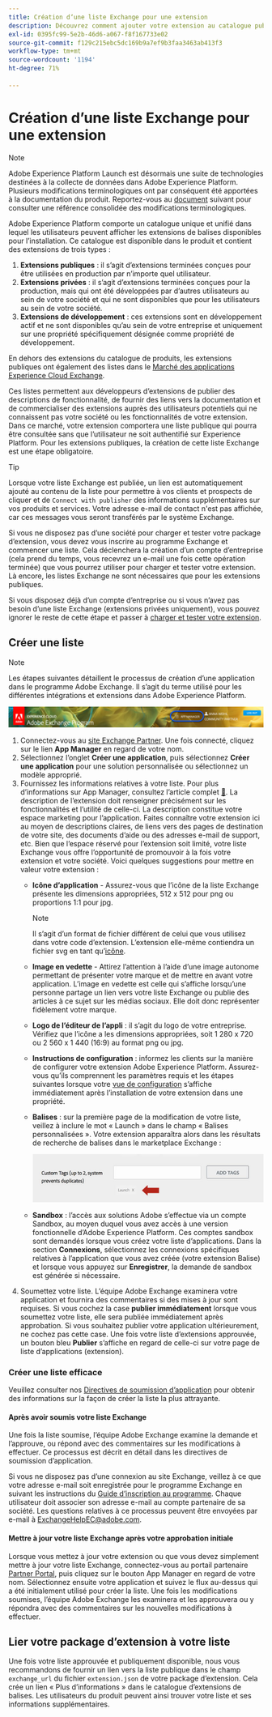 ```yaml
---
title: Création dʼune liste Exchange pour une extension
description: Découvrez comment ajouter votre extension au catalogue public dans Adobe Experience Platform.
exl-id: 0395fc99-5e2b-46d6-a067-f8f167733e02
source-git-commit: f129c215ebc5dc169b9a7ef9b3faa3463ab413f3
workflow-type: tm+mt
source-wordcount: '1194'
ht-degree: 71%

---
```


# Création dʼune liste Exchange pour une extension

>[!NOTE]
>
>Adobe Experience Platform Launch est désormais une suite de technologies destinées à la collecte de données dans Adobe Experience Platform. Plusieurs modifications terminologiques ont par conséquent été apportées à la documentation du produit. Reportez-vous au [document](../../term-updates.md) suivant pour consulter une référence consolidée des modifications terminologiques.

Adobe Experience Platform comporte un catalogue unique et unifié dans lequel les utilisateurs peuvent afficher les extensions de balises disponibles pour lʼinstallation. Ce catalogue est disponible dans le produit et contient des extensions de trois types :

1. **Extensions publiques** : il s’agit d’extensions terminées conçues pour être utilisées en production par n’importe quel utilisateur.
1. **Extensions privées** : il s’agit d’extensions terminées conçues pour la production, mais qui ont été développées par d’autres utilisateurs au sein de votre société et qui ne sont disponibles que pour les utilisateurs au sein de votre société.
1. **Extensions de développement** : ces extensions sont en développement actif et ne sont disponibles qu’au sein de votre entreprise et uniquement sur une propriété spécifiquement désignée comme propriété de développement.

En dehors des extensions du catalogue de produits, les extensions publiques ont également des listes dans le [Marché des applications Experience Cloud Exchange](https://exchange.adobe.com/apps/browse/ec).

Ces listes permettent aux développeurs d’extensions de publier des descriptions de fonctionnalité, de fournir des liens vers la documentation et de commercialiser des extensions auprès des utilisateurs potentiels qui ne connaissent pas votre société ou les fonctionnalités de votre extension. Dans ce marché, votre extension comportera une liste publique qui pourra être consultée sans que l’utilisateur ne soit authentifié sur Experience Platform. Pour les extensions publiques, la création de cette liste Exchange est une étape obligatoire.

>[!TIP]
>
>Lorsque votre liste Exchange est publiée, un lien est automatiquement ajouté au contenu de la liste pour permettre à vos clients et prospects de cliquer et de `Connect with publisher` des informations supplémentaires sur vos produits et services. Votre adresse e-mail de contact n&#39;est pas affichée, car ces messages vous seront transférés par le système Exchange.

Si vous ne disposez pas d’une société pour charger et tester votre package d’extension, vous devez vous inscrire au programme Exchange et commencer une liste. Cela déclenchera la création d’un compte d’entreprise (cela prend du temps, vous recevrez un e-mail une fois cette opération terminée) que vous pourrez utiliser pour charger et tester votre extension. Là encore, les listes Exchange ne sont nécessaires que pour les extensions publiques.

Si vous disposez déjà d’un compte d’entreprise ou si vous n’avez pas besoin d’une liste Exchange (extensions privées uniquement), vous pouvez ignorer le reste de cette étape et passer à [charger et tester votre extension](./upload-and-test.md).

## Créer une liste

>[!NOTE]
>
>Les étapes suivantes détaillent le processus de création dʼune application dans le programme Adobe Exchange. Il sʼagit du terme utilisé pour les différentes intégrations et extensions dans Adobe Experience Platform.

![Emplacement du lien App Manager d’Experience Cloud](../images/getting-started/app-mgr-link.png)

1. Connectez-vous au [site Exchange Partner](https://partners.adobe.com/exchangeprogram/experiencecloud). Une fois connecté, cliquez sur le lien **App Manager** en regard de votre nom.
1. Sélectionnez lʼonglet **Créer une application**, puis sélectionnez **Créer une application** pour une solution personnalisée ou sélectionnez un modèle approprié.
1. Fournissez les informations relatives à votre liste. Pour plus d’informations sur App Manager, consultez l’article complet [&#128279;](https://adobeexchangeec.zendesk.com/hc/en-us/articles/360024197931). La description de lʼextension doit renseigner précisément sur les fonctionnalités et lʼutilité de celle-ci. La description constitue votre espace marketing pour lʼapplication. Faites connaître votre extension ici au moyen de descriptions claires, de liens vers des pages de destination de votre site, des documents dʼaide ou des adresses e-mail de support, etc. Bien que lʼespace réservé pour lʼextension soit limité, votre liste Exchange vous offre lʼopportunité de promouvoir à la fois votre extension et votre société. Voici quelques suggestions pour mettre en valeur votre extension :
   - **Icône d’application** - Assurez-vous que l’icône de la liste Exchange présente les dimensions appropriées, 512 x 512 pour png ou proportions 1:1 pour jpg.

     >[!NOTE]
     >
     >Il sʼagit dʼun format de fichier différent de celui que vous utilisez dans votre code dʼextension. L’extension elle-même contiendra un fichier svg en tant qu’[icône](../manifest.md).

   - **Image en vedette** - Attirez l’attention à l’aide d’une image autonome permettant de présenter votre marque et de mettre en avant votre application. L’image en vedette est celle qui s’affiche lorsqu’une personne partage un lien vers votre liste Exchange ou publie des articles à ce sujet sur les médias sociaux. Elle doit donc représenter fidèlement votre marque.
   - **Logo de l’éditeur de l’appli** : il s’agit du logo de votre entreprise. Vérifiez que l’icône a les dimensions appropriées, soit 1 280 x 720 ou 2 560 x 1 440 (16:9) au format png ou jpg.
   - **Instructions de configuration** : informez les clients sur la manière de configurer votre extension Adobe Experience Platform. Assurez-vous qu’ils comprennent les paramètres requis et les étapes suivantes lorsque votre [vue de configuration](../configuration.md) s’affiche immédiatement après l’installation de votre extension dans une propriété.
   - **Balises** : sur la première page de la modification de votre liste, veillez à inclure le mot « Launch » dans le champ « Balises personnalisées ». Votre extension apparaîtra alors dans les résultats de recherche de balises dans le marketplace Exchange :

     ![](../images/getting-started/custom-tags.jpg)
   - **Sandbox** : lʼaccès aux solutions Adobe sʼeffectue via un compte Sandbox, au moyen duquel vous avez accès à une version fonctionnelle dʼAdobe Experience Platform. Ces comptes sandbox sont demandés lorsque vous créez votre liste d’applications. Dans la section **Connexions**, sélectionnez les connexions spécifiques relatives à l’application que vous avez créée (votre extension Balise) et lorsque vous appuyez sur **Enregistrer**, la demande de sandbox est générée si nécessaire.
1. Soumettez votre liste. L’équipe Adobe Exchange examinera votre application et fournira des commentaires si des mises à jour sont requises. Si vous cochez la case **publier immédiatement** lorsque vous soumettez votre liste, elle sera publiée immédiatement après approbation. Si vous souhaitez publier votre application ultérieurement, ne cochez pas cette case. Une fois votre liste d’extensions approuvée, un bouton bleu **Publier** s’affiche en regard de celle-ci sur votre page de liste d’applications (extension).

### Créer une liste efficace

Veuillez consulter nos [Directives de soumission d’application](https://partners.adobe.com/exchangeprogram/experiencecloud/build/ec-exchange.html) pour obtenir des informations sur la façon de créer la liste la plus attrayante.

#### Après avoir soumis votre liste Exchange

Une fois la liste soumise, l’équipe Adobe Exchange examine la demande et l’approuve, ou répond avec des commentaires sur les modifications à effectuer. Ce processus est décrit en détail dans les directives de soumission d’application.

Si vous ne disposez pas d’une connexion au site Exchange, veillez à ce que votre adresse e-mail soit enregistrée pour le programme Exchange en suivant les instructions du [Guide d’inscription au programme](https://partners.adobe.com/content/mcp/us/en/home/reg-guide.html). Chaque utilisateur doit associer son adresse e-mail au compte partenaire de sa société. Les questions relatives à ce processus peuvent être envoyées par e-mail à <ExchangeHelpEC@adobe.com>.

#### Mettre à jour votre liste Exchange après votre approbation initiale

Lorsque vous mettez à jour votre extension ou que vous devez simplement mettre à jour votre liste Exchange, connectez-vous au portail partenaire [Partner Portal](https://partners.adobe.com/exchangeprogram/experiencecloud), puis cliquez sur le bouton App Manager en regard de votre nom. Sélectionnez ensuite votre application et suivez le flux au-dessus qui a été initialement utilisé pour créer la liste. Une fois les modifications soumises, l’équipe Adobe Exchange les examinera et les approuvera ou y répondra avec des commentaires sur les nouvelles modifications à effectuer.

## Lier votre package d’extension à votre liste

Une fois votre liste approuvée et publiquement disponible, nous vous recommandons de fournir un lien vers la liste publique dans le champ `exchange_url` du fichier `extension.json` de votre package d’extension.  Cela crée un lien « Plus d’informations » dans le catalogue d’extensions de balises. Les utilisateurs du produit peuvent ainsi trouver votre liste et ses informations supplémentaires.
